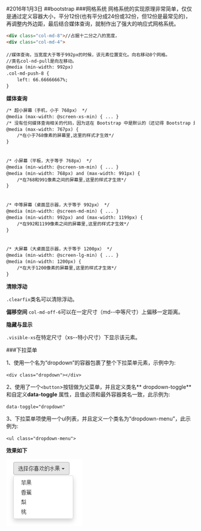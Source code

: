 #2016年1月3日
##bootstrap
###网格系统
网格系统的实现原理非常简单，仅仅是通过定义容器大小，平分12份(也有平分成24份或32份，但12份是最常见的)，再调整内外边距，最后结合媒体查询，就制作出了强大的响应式网格系统。

```html 
<div class="col-md-8">//占据十二分之八的宽度，
<div class="col-md-4">

//媒体查询，当宽度大于等于992px的时候，该元素位置变化。向右移动8个网格。
//类名col-nd-pull是向左移动。
@media (min-width: 992px)
.col-md-push-8 {
    left: 66.66666667%;
}
```
**媒体查询**

```html 
/* 超小屏幕（手机，小于 768px） */
@media (max-width: @screen-xs-min) { ... }
/* 没有任何媒体查询相关的代码，因为这在 Bootstrap 中是默认的（还记得 Bootstrap 是移动设备优先的吗？） */
@media (max-width: 767px) {
    /*在小于768像素的屏幕里,这里的样式才生效*/
}


/* 小屏幕（平板，大于等于 768px） */
@media (min-width: @screen-sm-min) { ... }
@media (min-width: 768px) and (max-width: 991px) {
    /*在768和991像素之间的屏幕里,这里的样式才生效*/
}


/* 中等屏幕（桌面显示器，大于等于 992px） */
@media (min-width: @screen-md-min) { ... }
@media (min-width: 992px) and (max-width: 1199px) {
    /*在992和1199像素之间的屏幕里,这里的样式才生效*/
}


/* 大屏幕（大桌面显示器，大于等于 1200px） */
@media (min-width: @screen-lg-min) { ... }
@media (min-width: 1200px) {
    /*在大于1200像素的屏幕里,这里的样式才生效*/
}

```

**清除浮动**

`.clearfix`类名可以清除浮动。

**偏移空间**
`col-md-off-6`可以在一定尺寸（md--中等尺寸）上偏移一定距离。

**隐藏与显示**

`.visible-xs`在特定尺寸（xs--特小尺寸）下显示该元素。

###下拉菜单

1、使用一个名为“dropdown”的容器包裹了整个下拉菜单元素，示例中为:

`<div class="dropdown"></div>`

2、使用了一个`<button`>按钮做为父菜单，并且定义类名** dropdown-toggle** 和自定义**data-toggle** 属性，且值必须和最外容器类名一致，此示例为:

`data-toggle="dropdown"`

3、下拉菜单项使用一个ul列表，并且定义一个类名为“dropdown-menu”，此示例为:

`<ul class="dropdown-menu">`

**效果如下**

![](img/dropdown.jpg)

